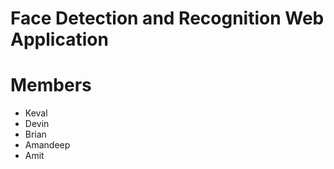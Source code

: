 # Face Detection and Recognition Web Application

# Members

* Keval
* Devin
* Brian
* Amandeep
* Amit
